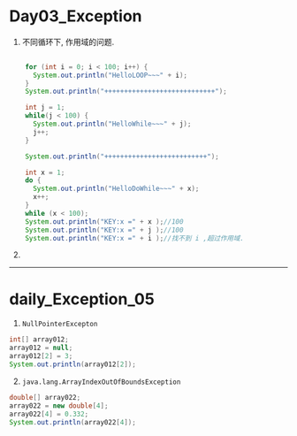 # Day03_Exception

1. 不同循环下, 作用域的问题.

```java
	
	for (int i = 0; i < 100; i++) {
      System.out.println("HelloLOOP~~~" + i);
    }
    System.out.println("++++++++++++++++++++++++++++");

    int j = 1;
    while(j < 100) {
      System.out.println("HelloWhile~~~" + j);
      j++;
    }

    System.out.println("++++++++++++++++++++++++++");

    int x = 1;
    do {
      System.out.println("HelloDoWhile~~~" + x);
      x++;
    }
    while (x < 100);
    System.out.println("KEY:x =" + x );//100
    System.out.println("KEY:x =" + j );//100
    System.out.println("KEY:x =" + i );//找不到 i ,超过作用域.

```



2.

______





# daily_Exception_05

1.  `NullPointerExcepton`

```java
int[] array012;
array012 = null;
array012[2] = 3;
System.out.println(array012[2]);
```

2. `java.lang.ArrayIndexOutOfBoundsException`



```java
double[] array022;
array022 = new double[4];
array022[4] = 0.332;
System.out.println(array022[4]);
```

